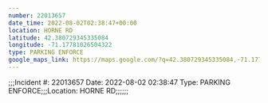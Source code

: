 ```yaml
---
number: 22013657
date_time: 2022-08-02T02:38:47+00:00
location: HORNE RD
latitude: 42.380729345335084
longitude: -71.17781026504322
type: PARKING ENFORCE
google_maps_link: https://maps.google.com/?q=42.380729345335084,-71.17781026504322
---
```


;;;Incident #: 22013657  Date: 2022-08-02 02:38:47   Type: PARKING ENFORCE;;;Location: HORNE RD;;;;;;
